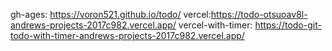 gh-ages: https://voron521.github.io/todo/
vercel:https://todo-otsuoav8l-andrews-projects-2017c982.vercel.app/
vercel-with-timer: https://todo-git-todo-with-timer-andrews-projects-2017c982.vercel.app/
